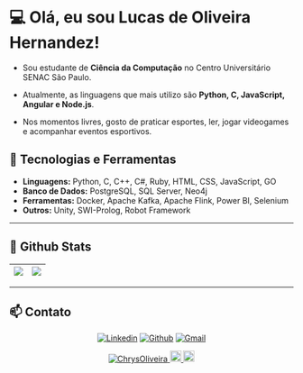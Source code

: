 # 💻 Olá, eu sou Lucas de Oliveira Hernandez!

- Sou estudante de **Ciência da Computação** no Centro Universitário SENAC São Paulo.

- Atualmente, as linguagens que mais utilizo são **Python, C, JavaScript, Angular e Node.js**.

- Nos momentos livres, gosto de praticar esportes, ler, jogar videogames e acompanhar eventos esportivos.

## 🔨 **Tecnologias e Ferramentas**

- **Linguagens:** Python, C, C++, C#, Ruby, HTML, CSS, JavaScript, GO
- **Banco de Dados:** PostgreSQL, SQL Server, Neo4j
- **Ferramentas:** Docker, Apache Kafka, Apache Flink, Power BI, Selenium
- **Outros:** Unity, SWI-Prolog, Robot Framework

---

## 📶 Github Stats

<img src="https://github-readme-stats.vercel.app/api?username=lucashernandez90&&show_icons=true&count_private=true&theme=tokyonight">|<img src="https://github-readme-streak-stats.herokuapp.com/?user=lucashernandez90&theme=tokyonight"/>
|---|---|

---

## 📫 **Contato**

<p align="center">
  <a href="https://linkedin.com/in/chrystianmoliveira"><img alt="Linkedin" title="Lucas de Oliveira Hernandez" src="https://img.shields.io/badge/LinkedIn-0077B5?style=for-the-badge&logo=linkedin&logoColor=white"></a>
  <a href="https://github.com/lucashernandez90"><img alt="Github" title="Lucas Hernandez Github" src="https://img.shields.io/badge/GitHub-100000?style=for-the-badge&logo=github&logoColor=white"></a>
  <a href="mailto: lucasohernandez89@gmail.com"><img alt="Gmail" title="Lucas Gmail" src="https://img.shields.io/badge/Gmail-D14836?style=for-the-badge&logo=gmail&logoColor=white"></a>
 </p>

<p align="center">
    <a href="https://github.com/lucashernandez90">
        <img src="https://komarev.com/ghpvc/?username=lucashernandez90" alt="ChrysOliveira" />
    </a>
    <a href="https://github.com/lucashernandez90">
        <img height="20" src="https://img.shields.io/github/followers/lucashernandez90?label=follow&logo=github" />
	</a>
	 <a href="https://github.com/lucashernandez90">
        <img height="20" src="https://img.shields.io/github/stars/lucashernandez90?label=stars&logo=github" />
	</a>
</p>
